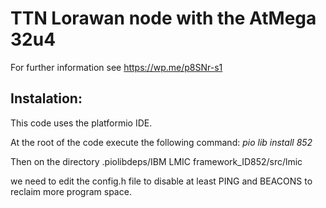 TTN Lorawan node with the AtMega 32u4
=====================================

For further information see https://wp.me/p8SNr-s1

Instalation:
------------
This code uses the platformio IDE.

At the root of the code execute the following command: *pio lib install 852*

Then on the directory .piolibdeps/IBM LMIC framework_ID852/src/lmic

we need to edit the config.h file to disable at least PING and BEACONS to reclaim more program space.
